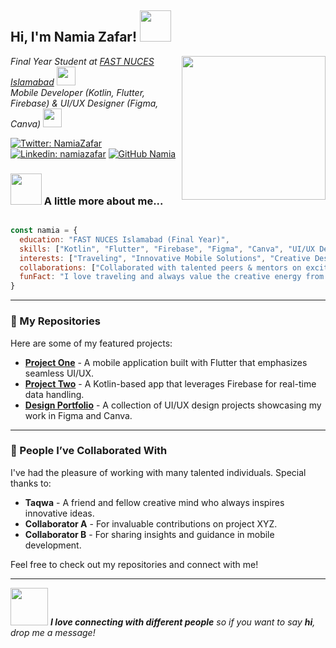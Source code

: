 <h2> Hi, I'm Namia Zafar! <img src="https://media.giphy.com/media/mGcNjsfWAjY5AEZNw6/giphy.gif" width="50"></h2>
<img align='right' src="https://media.giphy.com/media/ieyl9zmCjO4b4t6qoY/giphy.gif" width="230">

<p><em>
Final Year Student at <a href="https://nu.edu.pk/">FAST NUCES Islamabad</a> <img src="https://media.giphy.com/media/fYSnHlufseco8Fh93Z/giphy.gif" width="30"><br>
Mobile Developer (Kotlin, Flutter, Firebase) &amp; UI/UX Designer (Figma, Canva) <img src="https://media.giphy.com/media/WUlplcMpOCEmTGBtBW/giphy.gif" width="30">
</em></p>

[![Twitter: NamiaZafar](https://img.shields.io/twitter/follow/your_twitter?style=social)](https://twitter.com/your_twitter)
[![Linkedin: namiazafar](https://img.shields.io/badge/-namiazafar-blue?style=flat-square&logo=Linkedin&logoColor=white&link=https://www.linkedin.com/in/your_linkedin/)](https://www.linkedin.com/in/your_linkedin/)
[![GitHub Namia](https://img.shields.io/github/followers/yourusername?label=follow&style=social)](https://github.com/yourusername)

### <img src="https://media.giphy.com/media/VgCDAzcKvsR6OM0uWg/giphy.gif" width="50"> A little more about me...

```javascript

const namia = {
  education: "FAST NUCES Islamabad (Final Year)",
  skills: ["Kotlin", "Flutter", "Firebase", "Figma", "Canva", "UI/UX Design"],
  interests: ["Traveling", "Innovative Mobile Solutions", "Creative Design"],
  collaborations: ["Collaborated with talented peers & mentors on exciting projects"],
  funFact: "I love traveling and always value the creative energy from working with friends like Taqwa!"
}

```
---

### 🚀 My Repositories

Here are some of my featured projects:
- [**Project One**](https://github.com/yourusername/project-one) - A mobile application built with Flutter that emphasizes seamless UI/UX.
- [**Project Two**](https://github.com/yourusername/project-two) - A Kotlin-based app that leverages Firebase for real-time data handling.
- [**Design Portfolio**](https://github.com/yourusername/design-portfolio) - A collection of UI/UX design projects showcasing my work in Figma and Canva.

---

### 🤝 People I’ve Collaborated With

I've had the pleasure of working with many talented individuals. Special thanks to:
- **Taqwa** - A friend and fellow creative mind who always inspires innovative ideas.
- **Collaborator A** - For invaluable contributions on project XYZ.
- **Collaborator B** - For sharing insights and guidance in mobile development.

Feel free to check out my repositories and connect with me!

---

<img src="https://media.giphy.com/media/LnQjpWaON8nhr21vNW/giphy.gif" width="60"> <em><b>I love connecting with different people</b> so if you want to say <b>hi</b>, drop me a message!</em>
